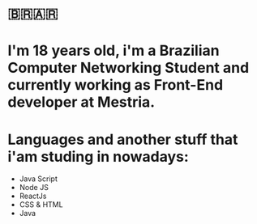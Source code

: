 
 # 🇧🇷🇦🇷
 # I'm 18 years old, i'm a Brazilian Computer Networking Student and currently working as Front-End developer at Mestria.
 
 # Languages and another stuff that i'am studing in nowadays:
 
 - Java Script
 - Node JS
 - ReactJs
 - CSS & HTML
 - Java

